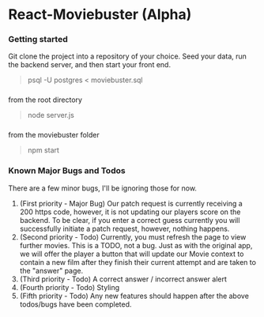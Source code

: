 # React-Moviebuster (Alpha)
### Getting started
Git clone the project into a repository of your choice. Seed your data, run the backend server, and then start your front end.
> psql -U postgres < moviebuster.sql
###
from the root directory
> node server.js
###
from the moviebuster folder
> npm start

### Known Major Bugs and Todos
There are a few minor bugs, I'll be ignoring those for now.
1. (First priority - Major Bug) Our patch request is currently receiving a 200 https code, however, it is not updating our players score on the backend. To be clear, if you enter a correct guess currently you will successfully initiate a patch request, however, nothing happens.
2. (Second priority - Todo) Currently, you must refresh the page to view further movies. This is a TODO, not a bug. Just as with the original app, we will offer the player a button that will update our Movie context to contain a new film after they finish their current attempt and are taken to the "answer" page.
3. (Third priority - Todo) A correct answer / incorrect answer alert
4. (Fourth priority - Todo) Styling
5. (Fifth priority - Todo) Any new features should happen after the above todos/bugs have been completed.
